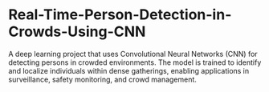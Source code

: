 # Real-Time-Person-Detection-in-Crowds-Using-CNN
A deep learning project that uses Convolutional Neural Networks (CNN) for detecting persons in crowded environments. The model is trained to identify and localize individuals within dense gatherings, enabling applications in surveillance, safety monitoring, and crowd management.
